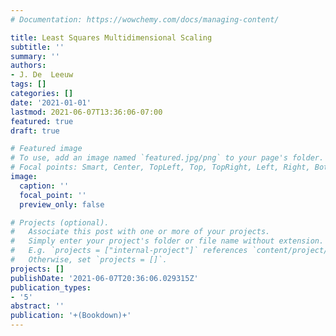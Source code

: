 ```yaml
---
# Documentation: https://wowchemy.com/docs/managing-content/

title: Least Squares Multidimensional Scaling
subtitle: ''
summary: ''
authors:
- J. De  Leeuw
tags: []
categories: []
date: '2021-01-01'
lastmod: 2021-06-07T13:36:06-07:00
featured: true
draft: true

# Featured image
# To use, add an image named `featured.jpg/png` to your page's folder.
# Focal points: Smart, Center, TopLeft, Top, TopRight, Left, Right, BottomLeft, Bottom, BottomRight.
image:
  caption: ''
  focal_point: ''
  preview_only: false

# Projects (optional).
#   Associate this post with one or more of your projects.
#   Simply enter your project's folder or file name without extension.
#   E.g. `projects = ["internal-project"]` references `content/project/deep-learning/index.md`.
#   Otherwise, set `projects = []`.
projects: []
publishDate: '2021-06-07T20:36:06.029315Z'
publication_types:
- '5'
abstract: ''
publication: '+(Bookdown)+'
---
```

